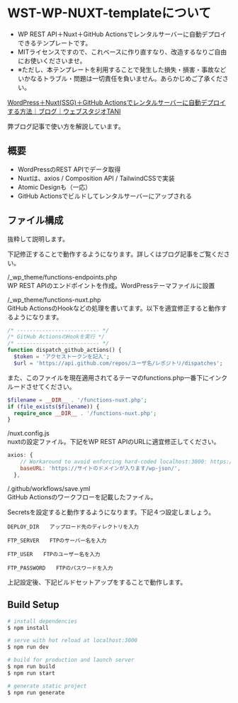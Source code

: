 # WST-WP-NUXT-templateについて

- WP REST API＋Nuxt＋GitHub Actionsでレンタルサーバーに自動デプロイできるテンプレートです。
- MITライセンスですので、これベースに作り直すなり、改造するなりご自由にお使いくださいませ。
- ※ただし、本テンプレートを利用することで発生した損失・損害・事故などいかなるトラブル・問題は一切責任を負いません。あらかじめご了承ください。

[WordPress＋Nuxt(SSG)＋GitHub Actionsでレンタルサーバーに自動デプロイする方法｜ブログ｜ウェブスタジオTANI](https://tnyk.jp/frontend/wp-nuxt-github-actions/)

弊ブログ記事で使い方を解説しています。


## 概要

- WordPressのREST APIでデータ取得
- Nuxtは、axios / Composition API / TailwindCSSで実装
- Atomic Designも（一応）
- GitHub Actionsでビルドしてレンタルサーバーにアップされる

## ファイル構成

抜粋して説明します。

下記修正することで動作するようになります。詳しくはブログ記事をご覧ください。

/_wp_theme/functions-endpoints.php  
WP REST APIのエンドポイントを作成。WordPressテーマファイルに設置

/_wp_theme/functions-nuxt.php  
GitHub ActionsのHookなどの処理を書いてます。以下を適宜修正すると動作するようになります。

```php
/* -------------------------- */
/* GitHub ActionsのHookを実行 */
/* -------------------------- */
function dispatch_github_actions() {
  $token = 'アクセストークンを記入';
  $url = 'https://api.github.com/repos/ユーザ名/レポジトリ/dispatches';
```

また、このファイルを現在適用されてるテーマのfunctions.php一番下にインクルードさせてください。

```php
$filename = __DIR__ . '/functions-nuxt.php';
if (file_exists($filename)) {
  require_once __DIR__ . '/functions-nuxt.php';
}
```

/nuxt.config.js  
nuxtの設定ファイル。下記をWP REST APIのURLに適宜修正してください。

```javascript
axios: {
    // Workaround to avoid enforcing hard-coded localhost:3000: https://github.com/nuxt-community/axios-module/issues/308
    baseURL: 'https://サイトのドメインが入ります/wp-json/',
  },
```

/.github/workflows/save.yml  
GitHub Actionsのワークフローを記載したファイル。

Secretsを設定すると動作するようになります。下記４つ設定しましょう。

```
DEPLOY_DIR　　アップロード先のディレクトリを入力

FTP_SERVER　　FTPのサーバー名を入力

FTP_USER　　FTPのユーザー名を入力

FTP_PASSWORD　　FTPのパスワードを入力
```

上記設定後、下記ビルドセットアップをすることで動作します。

## Build Setup

```bash
# install dependencies
$ npm install

# serve with hot reload at localhost:3000
$ npm run dev

# build for production and launch server
$ npm run build
$ npm run start

# generate static project
$ npm run generate
```
